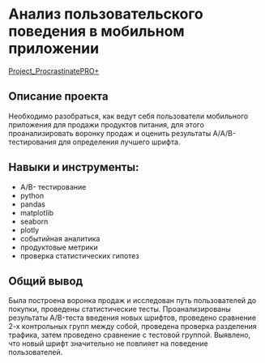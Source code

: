 # Анализ пользовательского поведения в мобильном приложении

[Project_ProcrastinatePRO+](https://github.com/SofiaLipskaia/Portfolio/blob/main/%D0%90%D0%BD%D0%B0%D0%BB%D0%B8%D0%B7%20%D1%83%D0%B1%D1%8B%D1%82%D0%BA%D0%BE%D0%B2%20%D0%BF%D1%80%D0%B8%D0%BB%D0%BE%D0%B6%D0%B5%D0%BD%D0%B8%D1%8F%20ProcrastinatePRO%2B/Project_ProcrastinatePRO%2B.ipynb)

## Описание проекта
Необходимо разобраться, как ведут себя пользователи мобильного приложения для продажи продуктов питания, для этого проанализировать воронку продаж и оценить результаты A/A/B-тестирования для определения лучшего шрифта.

## Навыки и инструменты:
* A/B- тестирование
* python
* pandas
* matplotlib
* seaborn
* plotly
* событийная аналитика
* продуктовые метрики
* проверка статистических гипотез

## Общий вывод
Была построена воронка продаж и исследован путь пользователей до покупки, проведены статистические тесты. Проанализированы результаты A/B-теста введения новых шрифтов, проведено сравнение 2-х контрольных групп между собой, проведена проверка разделения трафика, затем проведено сравнение с тестовой группой. Выявлено, что новый шрифт значительно не повлияет на поведение пользователей.
